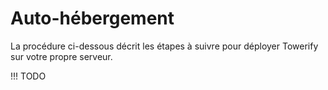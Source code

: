 # Auto-hébergement

La procédure ci-dessous décrit les étapes à suivre pour déployer Towerify sur votre
propre serveur.

!!! TODO

